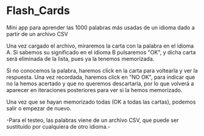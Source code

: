# Flash_Cards

Mini app para aprender las 1000 palabras más usadas de un idioma dado a partir de un archivo CSV

Una vez cargado el archivo, miraremos la carta con la palabra en el idioma A. Si sabemos su significado 
en el idioma B pulsaremos "OK", y dicha carta será eliminada de la lista, pues ya la tenemos memorizada.

Si no conocemos la palabra, haremos click en la carta para voltearla y ver la respuesta. Una vez recordada, 
haremos click en "NO OK", para indicar que no la hemos acertado y que no queremos descartarla, por lo que
volverá a aparecer en iteraciones posteriores para ver si la hemos memorizado.

Una vez que se hayan memorizado todas (OK a todas las cartas), podemos salir o empezar de nuevo.

-Para el testeo, las palabras viene de un archivo CSV, que puede ser sustituido por cualquiera de otro idioma.-
